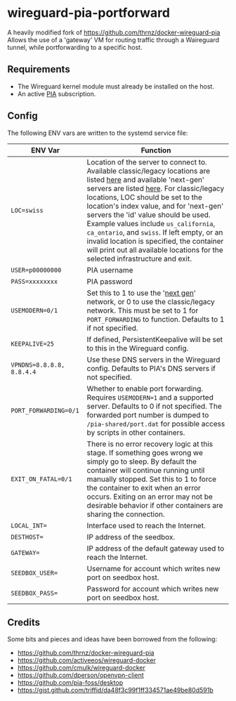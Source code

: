 # wireguard-pia-portforward

A heavily modified fork of https://github.com/thrnz/docker-wireguard-pia
Allows the use of a 'gateway' VM for routing traffic through a Waireguard tunnel, while portforwarding to a specific host.

## Requirements
* The Wireguard kernel module must already be installed on the host.
* An active [PIA](https://www.privateinternetaccess.com) subscription.

## Config
The following ENV vars are written to the systemd service file:

| ENV Var | Function |
|-------|------|
|```LOC=swiss```|Location of the server to connect to. Available classic/legacy locations are listed [here](https://www.privateinternetaccess.com/vpninfo/servers?version=1001&client=x-alpha) and available 'next-gen' servers are listed [here](https://serverlist.piaservers.net/vpninfo/servers/new). For classic/legacy locations, LOC should be set to the location's index value, and for 'next-gen' servers the 'id' value should be used. Example values include ```us_california```, ```ca_ontario```, and ```swiss```. If left empty, or an invalid location is specified, the container will print out all available locations for the selected infrastructure and exit.
|```USER=p00000000```|PIA username
|```PASS=xxxxxxxx```|PIA password
|```USEMODERN=0/1```| Set this to 1 to use the '[next gen](https://www.privateinternetaccess.com/blog/private-internet-access-next-generation-network-now-available-for-beta-preview/)' network, or 0 to use the classic/legacy network. This must be set to 1 for ```PORT_FORWARDING``` to function. Defaults to 1 if not specified.
|```KEEPALIVE=25```|If defined, PersistentKeepalive will be set to this in the Wireguard config.
|```VPNDNS=8.8.8.8, 8.8.4.4```|Use these DNS servers in the Wireguard config. Defaults to PIA's DNS servers if not specified.
|```PORT_FORWARDING=0/1```|Whether to enable port forwarding. Requires ```USEMODERN=1``` and a supported server. Defaults to 0 if not specified. The forwarded port number is dumped to ```/pia-shared/port.dat``` for possible access by scripts in other containers.
|```EXIT_ON_FATAL=0/1```|There is no error recovery logic at this stage. If something goes wrong we simply go to sleep. By default the container will continue running until manually stopped. Set this to 1 to force the container to exit when an error occurs. Exiting on an error may not be desirable behavior if other containers are sharing the connection.
|```LOCAL_INT=```|Interface used to reach the Internet.
|```DESTHOST=```|IP address of the seedbox.
|```GATEWAY=```|IP address of the default gateway used to reach the Internet.
|```SEEDBOX_USER=```|Username for account which writes new port on seedbox host.
|```SEEDBOX_PASS=```|Password for account which writes new port on seedbox host.

## Credits
Some bits and pieces and ideas have been borrowed from the following:
* https://github.com/thrnz/docker-wireguard-pia
* https://github.com/activeeos/wireguard-docker
* https://github.com/cmulk/wireguard-docker
* https://github.com/dperson/openvpn-client
* https://github.com/pia-foss/desktop
* https://gist.github.com/triffid/da48f3c99f1ff334571ae49be80d591b
